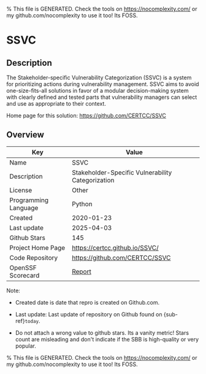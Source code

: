 
% This file is GENERATED. Check the tools on https://nocomplexity.com/ or my github.com/nocomplexity to use it too! Its FOSS. 

# SSVC

## Description 

The Stakeholder-specific Vulnerability Categorization (SSVC) is a system for prioritizing actions during vulnerability management. SSVC aims to avoid one-size-fits-all solutions in favor of a modular decision-making system with clearly defined and tested parts that vulnerability managers can select and use as appropriate to their context.

Home page for this solution: https://github.com/CERTCC/SSVC 

## Overview 

| Key | Value |
| --- | --- |
| Name | SSVC |
| Description | Stakeholder-Specific Vulnerability Categorization |
| License | Other |
| Programming Language | Python |
| Created | 2020-01-23 |
| Last update | 2025-04-03 |
| Github Stars | 145 |
| Project Home Page | https://certcc.github.io/SSVC/ |
| Code Repository | https://github.com/CERTCC/SSVC |
| OpenSSF Scorecard | [Report](https://securityscorecards.dev/viewer/?uri=github.com/CERTCC/SSVC) |

Note:
 - Created date is date that repro is created on Github.com. 

- Last update: Last update of repository on Github found on {sub-ref}`today`. 

- Do not attach a wrong value to github stars. Its a vanity metric! Stars count are misleading and 
don't indicate if the SBB is high-quality or very popular.

% This file is GENERATED. Check the tools on https://nocomplexity.com/ or my github.com/nocomplexity to use it too! Its FOSS. 


